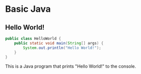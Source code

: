 # Basic Java

## Hello World!
```java
public class HelloWorld {
    public static void main(String[] args) {
        System.out.println("Hello World!");
    }
}
```
This is a Java program that prints "Hello World!" to the console.
